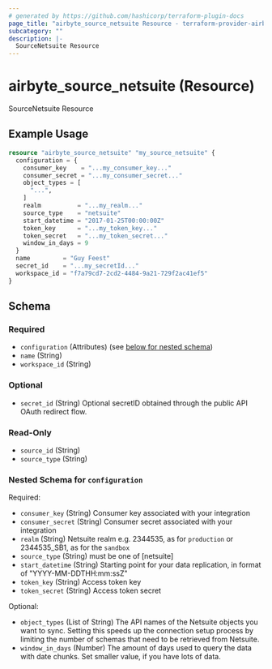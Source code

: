 ```yaml
---
# generated by https://github.com/hashicorp/terraform-plugin-docs
page_title: "airbyte_source_netsuite Resource - terraform-provider-airbyte"
subcategory: ""
description: |-
  SourceNetsuite Resource
---
```


# airbyte_source_netsuite (Resource)

SourceNetsuite Resource

## Example Usage

```terraform
resource "airbyte_source_netsuite" "my_source_netsuite" {
  configuration = {
    consumer_key    = "...my_consumer_key..."
    consumer_secret = "...my_consumer_secret..."
    object_types = [
      "...",
    ]
    realm          = "...my_realm..."
    source_type    = "netsuite"
    start_datetime = "2017-01-25T00:00:00Z"
    token_key      = "...my_token_key..."
    token_secret   = "...my_token_secret..."
    window_in_days = 9
  }
  name         = "Guy Feest"
  secret_id    = "...my_secretId..."
  workspace_id = "f7a79cd7-2cd2-4484-9a21-729f2ac41ef5"
}
```

<!-- schema generated by tfplugindocs -->
## Schema

### Required

- `configuration` (Attributes) (see [below for nested schema](#nestedatt--configuration))
- `name` (String)
- `workspace_id` (String)

### Optional

- `secret_id` (String) Optional secretID obtained through the public API OAuth redirect flow.

### Read-Only

- `source_id` (String)
- `source_type` (String)

<a id="nestedatt--configuration"></a>
### Nested Schema for `configuration`

Required:

- `consumer_key` (String) Consumer key associated with your integration
- `consumer_secret` (String) Consumer secret associated with your integration
- `realm` (String) Netsuite realm e.g. 2344535, as for `production` or 2344535_SB1, as for the `sandbox`
- `source_type` (String) must be one of [netsuite]
- `start_datetime` (String) Starting point for your data replication, in format of "YYYY-MM-DDTHH:mm:ssZ"
- `token_key` (String) Access token key
- `token_secret` (String) Access token secret

Optional:

- `object_types` (List of String) The API names of the Netsuite objects you want to sync. Setting this speeds up the connection setup process by limiting the number of schemas that need to be retrieved from Netsuite.
- `window_in_days` (Number) The amount of days used to query the data with date chunks. Set smaller value, if you have lots of data.


